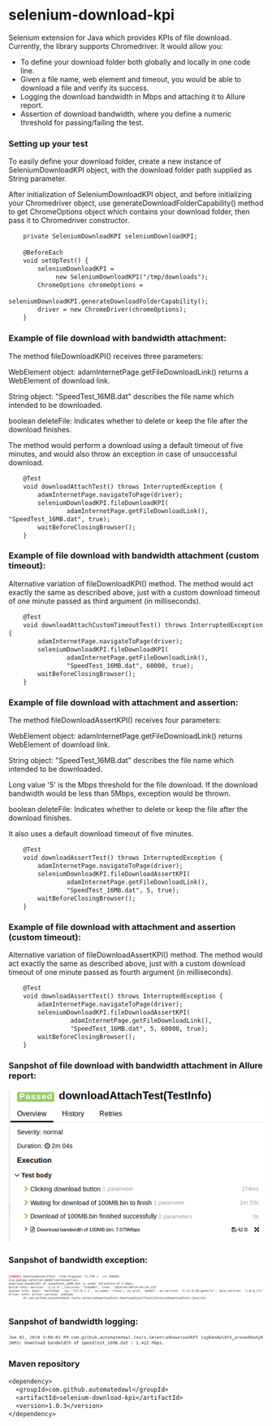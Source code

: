 # selenium-download-kpi

Selenium extension for Java which provides KPIs of file download.
Currently, the library supports Chromedriver. It would allow you:

* To define your download folder both globally and locally in one code line.
* Given a file name, web element and timeout, you would be able to download a file and verify its success. 
* Logging the download bandwidth in Mbps and attaching it to Allure report.
* Assertion of download bandwidth, where you define a numeric threshold for passing/failing the test.  

### Setting up your test

To easily define your download folder, create a new instance of SeleniumDownloadKPI object, 
with the download folder path supplied as String parameter.

After initialization of SeleniumDownloadKPI object, and before initializing your Chromedriver object, use generateDownloadFolderCapability() method to get ChromeOptions object which contains your download folder, then pass it to Chromedriver constructor.

```
    private SeleniumDownloadKPI seleniumDownloadKPI;

    @BeforeEach
    void setUpTest() {
        seleniumDownloadKPI =
             new SeleniumDownloadKPI("/tmp/downloads");
        ChromeOptions chromeOptions =
                seleniumDownloadKPI.generateDownloadFolderCapability();
        driver = new ChromeDriver(chromeOptions);
    }
```

### Example of file download with bandwidth attachment:

The method fileDownloadKPI() receives three parameters:

WebElement object: adamInternetPage.getFileDownloadLink() returns a WebElement of download link.

String object: "SpeedTest_16MB.dat" describes the file name which intended to be downloaded.

boolean deleteFile: Indicates whether to delete or keep the file after the download finishes.

The method would perform a download using a default timeout of five minutes, and would also throw an exception in case of unsuccessful download.

```
    @Test
    void downloadAttachTest() throws InterruptedException {
        adamInternetPage.navigateToPage(driver);
        seleniumDownloadKPI.fileDownloadKPI(
                adamInternetPage.getFileDownloadLink(), "SpeedTest_16MB.dat", true);
        waitBeforeClosingBrowser();
    }
```

### Example of file download with bandwidth attachment (custom timeout):

Alternative variation of fileDownloadKPI() method.
The method would act exactly the same as described above, just with a custom download timeout of one minute passed as third argument (in milliseconds).

``` 
    @Test
    void downloadAttachCustomTimeoutTest() throws InterruptedException {
        adamInternetPage.navigateToPage(driver);
        seleniumDownloadKPI.fileDownloadKPI(
                adamInternetPage.getFileDownloadLink(),
                "SpeedTest_16MB.dat", 60000, true);
        waitBeforeClosingBrowser();
    }
```

### Example of file download with attachment and assertion:

The method fileDownloadAssertKPI() receives four parameters:

WebElement object: adamInternetPage.getFileDownloadLink() returns WebElement of download link.

String object: "SpeedTest_16MB.dat" describes the file name which intended to be downloaded.

Long value '5' is the Mbps threshold for the file download. If the download bandwidth would be less than 5Mbps, exception would be thrown.

boolean deleteFile: Indicates whether to delete or keep the file after the download finishes.

It also uses a default download timeout of five minutes. 

```
    @Test
    void downloadAssertTest() throws InterruptedException {
        adamInternetPage.navigateToPage(driver);
        seleniumDownloadKPI.fileDownloadAssertKPI(
                adamInternetPage.getFileDownloadLink(),
                "SpeedTest_16MB.dat", 5, true);
        waitBeforeClosingBrowser();
    }
```

### Example of file download with attachment and assertion (custom timeout):

Alternative variation of fileDownloadAssertKPI() method.
The method would act exactly the same as described above, just with a custom download timeout of one minute passed as fourth argument (in milliseconds).

```
    @Test
    void downloadAssertTest() throws InterruptedException {
        adamInternetPage.navigateToPage(driver);
        seleniumDownloadKPI.fileDownloadAssertKPI(
                 adamInternetPage.getFileDownloadLink(),
                 "SpeedTest_16MB.dat", 5, 60000, true);
        waitBeforeClosingBrowser();
    }
```

### Sanpshot of file download with bandwidth attachment in Allure report:
![Bandwidth Attachment](.github/bandwidth-attachment.png)

### Sanpshot of bandwidth exception:
![Bandwidth Exception](.github/bandwidth-exception.png)

### Sanpshot of bandwidth logging:
![Bandwidth Logging](.github/bandwidth-log.png)

### Maven repository
```
<dependency>
  <groupId>com.github.automatedowl</groupId>
  <artifactId>selenium-download-kpi</artifactId>
  <version>1.0.3</version>
</dependency>
```

